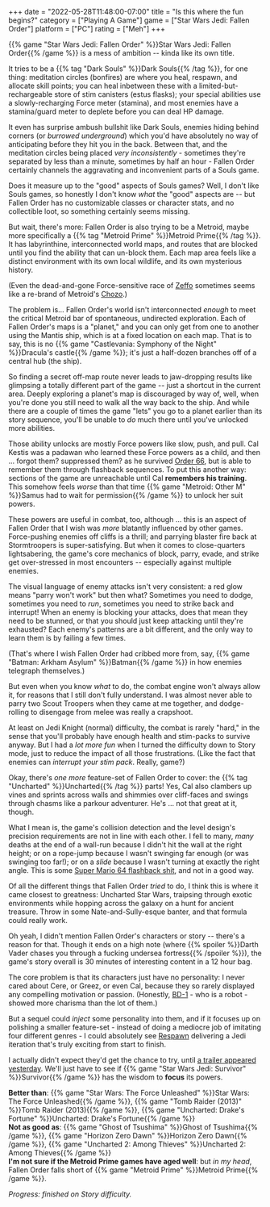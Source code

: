 +++
date = "2022-05-28T11:48:00-07:00"
title = "Is this where the fun begins?"
category = ["Playing A Game"]
game = ["Star Wars Jedi: Fallen Order"]
platform = ["PC"]
rating = ["Meh"]
+++

{{% game "Star Wars Jedi: Fallen Order" %}}Star Wars Jedi: Fallen Order{{% /game %}} is a mess of ambition -- kinda like its own title.

It tries to be a {{% tag "Dark Souls" %}}Dark Souls{{% /tag %}}, for one thing: meditation circles (bonfires) are where you heal, respawn, and allocate skill points; you can heal inbetween these with a limited-but-rechargeable store of stim canisters (estus flasks); your special abilities use a slowly-recharging Force meter (stamina), and most enemies have a stamina/guard meter to deplete before you can deal HP damage.

It even has surprise ambush bullshit like Dark Souls, enemies hiding behind corners (or <i>burrowed underground</i>) which you'd have absolutely no way of anticipating before they hit you in the back.  Between that, and the meditation circles being placed <i>very inconsistently</i> - sometimes they're separated by less than a minute, sometimes by half an hour - Fallen Order certainly channels the aggravating and inconvenient parts of a Souls game.

Does it measure up to the "good" aspects of Souls games?  Well, I don't like Souls games, so honestly I don't know <i>what</i> the "good" aspects are -- but Fallen Order has no customizable classes or character stats, and no collectible loot, so something certainly seems missing.

But wait, there's more: Fallen Order is also trying to be a Metroid, maybe more specifically a {{% tag "Metroid Prime" %}}Metroid Prime{{% /tag %}}.  It has labyrinthine, interconnected world maps, and routes that are blocked until you find the ability that can un-block them.  Each map area feels like a distinct environment with its own local wildlife, and its own mysterious history.

(Even the dead-and-gone Force-sensitive race of <a href="https://starwars.fandom.com/wiki/Zeffo_(species)">Zeffo</a> sometimes seems like a re-brand of Metroid's <a href="https://metroid.fandom.com/wiki/Chozo">Chozo</a>.)

The problem is... Fallen Order's world isn't interconnected <i>enough</i> to meet the critical Metroid bar of spontaneous, undirected exploration.  Each of Fallen Order's maps is a "planet," and you can only get from one to another using the Mantis ship, which is at a fixed location on each map.  That is to say, this is no {{% game "Castlevania: Symphony of the Night" %}}Dracula's castle{{% /game %}}; it's just a half-dozen branches off of a central hub (the ship).

So finding a secret off-map route never leads to jaw-dropping results like glimpsing a totally different part of the game -- just a shortcut in the current area.  Deeply exploring a planet's map is discouraged by way of, well, when you're done you still need to walk all the way back to the ship.  And while there are a couple of times the game "lets" you go to a planet earlier than its story sequence, you'll be unable to <i>do</i> much there until you've unlocked more abilities.

Those ability unlocks are mostly Force powers like slow, push, and pull.  Cal Kestis was a padawan who learned these Force powers as a child, and then ... forgot them? suppressed them? as he survived <a href="https://starwars.fandom.com/wiki/Great_Jedi_Purge">Order 66</a>, but is able to remember them through flashback sequences.  To put this another way: sections of the game are unreachable until Cal <b>remembers his training</b>.  This somehow feels <i>worse</i> than that time {{% game "Metroid: Other M" %}}Samus had to wait for permission{{% /game %}} to unlock her suit powers.

These powers are useful in combat, too, although ... this is an aspect of Fallen Order that I wish was <i>more</i> blatantly influenced by other games.  Force-pushing enemies off cliffs is a thrill; and parrying blaster fire back at Stormtroopers is super-satisfying.  But when it comes to close-quarters lightsabering, the game's core mechanics of block, parry, evade, and strike get over-stressed in most encounters -- especially against multiple enemies.

The visual language of enemy attacks isn't very consistent: a red glow means "parry won't work" but then what?  Sometimes you need to dodge, sometimes you need to <i>run</i>, sometimes you need to strike back and interrupt!  When an enemy is blocking your attacks, does that mean they need to be stunned, or that you should just keep attacking until they're exhausted?  Each enemy's patterns are a bit different, and the only way to learn them is by failing a few times.

(That's where I wish Fallen Order had cribbed more from, say, {{% game "Batman: Arkham Asylum" %}}Batman{{% /game %}} in how enemies telegraph themselves.)

But even when you know <i>what</i> to do, the combat engine won't always allow it, for reasons that I still don't fully understand.  I was almost never able to parry two Scout Troopers when they came at me together, and dodge-rolling to disengage from melee was really a crapshoot.

At least on Jedi Knight (normal) difficulty, the combat is rarely "hard," in the sense that you'll probably have enough health and stim-packs to survive anyway.  But I had a <i>lot more fun</i> when I turned the difficulty down to Story mode, just to reduce the impact of all those frustrations.  (Like the fact that enemies can <i>interrupt your stim pack</i>.  Really, game?)

Okay, there's <i>one more</i> feature-set of Fallen Order to cover: the {{% tag "Uncharted" %}}Uncharted{{% /tag %}} parts!  Yes, Cal also clambers up vines and sprints across walls and shimmies over cliff-faces and swings through chasms like a parkour adventurer.  He's ... not that great at it, though.

What I mean is, the game's collision detection and the level design's precision requirements are not in line with each other.  I fell to many, <i>many</i> deaths at the end of a wall-run because I didn't hit the wall at the right height; or on a rope-jump because I wasn't swinging far enough (or was swinging too far!); or on a <i>slide</i> because I wasn't turning at exactly the right angle.  This is some <a href="https://www.youtube.com/watch?v=SL5QUn-086k">Super Mario 64 flashback shit</a>, and not in a good way.

Of all the different things that Fallen Order <i>tried</i> to do, I think this is where it came closest to greatness: Uncharted Star Wars, traipsing through exotic environments while hopping across the galaxy on a hunt for ancient treasure.  Throw in some Nate-and-Sully-esque banter, and that formula could really work.

Oh yeah, I didn't mention Fallen Order's characters or story -- there's a reason for that.  Though it ends on a high note (where {{% spoiler %}}Darth Vader chases you through a fucking undersea fortress{{% /spoiler %}}), the game's story overall is 30 minutes of interesting content in a 12 hour bag.

The core problem is that its characters just have no personality: I never cared about Cere, or Greez, or even Cal, because they so rarely displayed any compelling motivation or passion.  (Honestly, <a href="https://starwars.fandom.com/wiki/BD-1">BD-1</a> - who is a robot - showed more charisma than the lot of them.)

But a sequel could <i>inject</i> some personality into them, and if it focuses up on polishing a smaller feature-set - instead of doing a mediocre job of imitating four different genres - I could absolutely see <a href="https://www.respawn.com/">Respawn</a> delivering a Jedi iteration that's truly exciting from start to finish.

I actually didn't expect they'd get the chance to try, until <a href="https://www.youtube.com/watch?v=4HLDaBGdnLc">a trailer appeared yesterday</a>.  We'll just have to see if {{% game "Star Wars Jedi: Survivor" %}}Survivor{{% /game %}} has the wisdom to <b>focus</b> its powers.

<b>Better than</b>: {{% game "Star Wars: The Force Unleashed" %}}Star Wars: The Force Unleashed{{% /game %}}, {{% game "Tomb Raider (2013)" %}}Tomb Raider (2013){{% /game %}}, {{% game "Uncharted: Drake's Fortune" %}}Uncharted: Drake's Fortune{{% /game %}}  
<b>Not as good as</b>: {{% game "Ghost of Tsushima" %}}Ghost of Tsushima{{% /game %}}, {{% game "Horizon Zero Dawn" %}}Horizon Zero Dawn{{% /game %}}, {{% game "Uncharted 2: Among Thieves" %}}Uncharted 2: Among Thieves{{% /game %}}  
<b>I'm not sure if the Metroid Prime games have aged well</b>: but <i>in my head</i>, Fallen Order falls short of {{% game "Metroid Prime" %}}Metroid Prime{{% /game %}}.

<i>Progress: finished on Story difficulty.</i>
